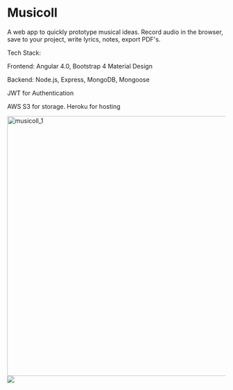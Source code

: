 # Musicoll

A web app to quickly prototype musical ideas. Record audio in the browser, save to your project, write lyrics, notes, export PDF's. 

Tech Stack:

Frontend: Angular 4.0, Bootstrap 4 Material Design

Backend: Node.js, Express, MongoDB, Mongoose

JWT for Authentication 

AWS S3 for storage. Heroku for hosting

<img src="https://media.giphy.com/media/47K2ltijuw5ACOIVsT/giphy.gif" style="width: 600px;" alt="musicoll_1" border="0">

<img src="https://i.imgur.com/lELXAYe.gif">

